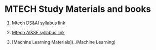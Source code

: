 # MTECH Study Materials and books

1. [Mtech DS&AI syllabus link](https://dcs.cusat.ac.in/assets/pdf-files/program-structure/mtech-cis-ai-structure-2021.pdf)

2. [Mtech AI&SE syllabus link](https://dcs.cusat.ac.in/assets/pdf-files/program-structure/mtech-software-structure-2021.pdf)

3. [Machine Learning Materials](../Machine Learning)
